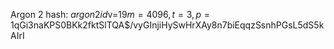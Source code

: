 Argon 2 hash: $argon2id$v=19$m=4096,t=3,p=1$qGi3naKPS0BKk2fktSlTQA$/vyGInjiHySwHrXAy8n7biEqqzSsnhPGsL5dS5kAIrI